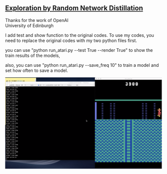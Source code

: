 ## [Exploration by Random Network Distillation](https://arxiv.org/abs/1810.12894) ##

Thanks for the work of 
OpenAI<br/>
University of Edinburgh

I add test and show function to the original codes.
To use my codes, you need to replace the original codes with my two python files first. 

you can use "python run_atari.py --test True --render True" to show the train results of the models,

also, you can use "python run_atari.py --save_freq 10" to train a model and set how often to save a model.

![image](https://github.com/YangRui2015/Random-network-distillation_complete/blob/master/屏幕快照%202019-03-25%20下午11.29.59.png)
